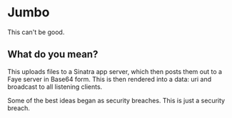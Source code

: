 # Jumbo

This can't be good.

## What do you mean?

This uploads files to a Sinatra app server, which then posts them out to a Faye server in Base64 form.  This is then rendered into a data: uri and broadcast to all listening clients.

Some of the best ideas began as security breaches.  This is just a security breach.

